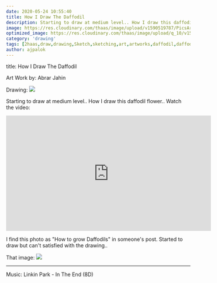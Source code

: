 ```yaml
---
date: 2020-05-24 10:55:40
title: How I Draw The Daffodil
description: Starting to draw at medium level.. How I draw this daffodil flower.. Watch this video inside..
image: https://res.cloudinary.com/thaas/image/upload/v1590519787/PicsArt_05-27-12.52.04_cv3bk7.jpg
optimized_image: https://res.cloudinary.com/thaas/image/upload/q_10/v1590519787/PicsArt_05-27-12.52.04_cv3bk7.jpg
category: 'drawing'
tags: [2haas,draw,drawing,Sketch,sketching,art,artworks,daffodil,daffodils,daffodil flower,daffodil bulbs,daffodils flowers,daffodils not blooming,how to draw daffodils,how to grow daffodils]
author: ajpalok
---
```

title: How I Draw The Daffodil

Art Work by: Abrar Jahin

Drawing:
<img src="https://res.cloudinary.com/thaas/image/upload/v1590519909/Daffodil_temp_drdgz6.jpg">

Starting to draw at medium level.. How I draw this daffodil flower.. Watch the video:
<iframe width="560" height="315" src="https://www.youtube-nocookie.com/embed/NsSFVHE4Xqw" frameborder="0" allow="accelerometer; autoplay; encrypted-media; gyroscope; picture-in-picture" allowfullscreen></iframe>


I find this photo as "How to grow Daffodils" in someone's post. Started to draw but can't satisfied with the drawing..
  

That image:
<img src="https://res.cloudinary.com/thaas/image/upload/v1590520066/garden-5105513_ogrp7k.jpg">

- - -
Music: Linkin Park - In The End (8D)
